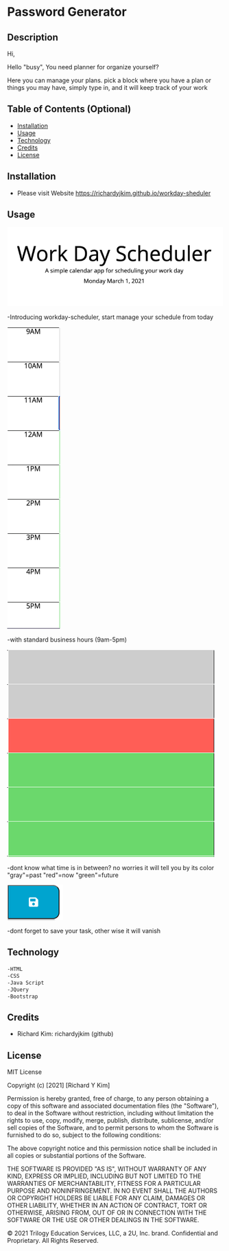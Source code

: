 # Password Generator

## Description 

Hi, 

Hello "busy", You need planner for organize yourself?

Here you can manage your plans.
pick a block where you have a plan or things you may have,
simply type in, and it will keep track of your work

## Table of Contents (Optional)


* [Installation](#installation)
* [Usage](#usage)
* [Technology](#technology)
* [Credits](#credits)
* [License](#license)


## Installation

- Please visit Website https://richardyjkim.github.io/workday-sheduler


## Usage 


![alt text](./screenshot/ss1.png)

-Introducing workday-scheduler, 
start manage your schedule from today

![alt text](./screenshot/ss2.png)

-with standard business hours (9am-5pm)

![alt text](./screenshot/ss3.png)

-dont know what time is in between?
no worries it will tell you by its color
"gray"=past
"red"=now
"green"=future

![alt text](./screenshot/ss4.png)

-dont forget to save your task, other wise it will vanish


## Technology
    -HTML
    -CSS
    -Java Script
    -JQuery
    -Bootstrap

## Credits

 - Richard Kim: richardyjkim (github)


## License

MIT License

Copyright (c) [2021] [Richard Y Kim]

Permission is hereby granted, free of charge, to any person obtaining a copy
of this software and associated documentation files (the "Software"), to deal
in the Software without restriction, including without limitation the rights
to use, copy, modify, merge, publish, distribute, sublicense, and/or sell
copies of the Software, and to permit persons to whom the Software is
furnished to do so, subject to the following conditions:

The above copyright notice and this permission notice shall be included in all
copies or substantial portions of the Software.

THE SOFTWARE IS PROVIDED "AS IS", WITHOUT WARRANTY OF ANY KIND, EXPRESS OR
IMPLIED, INCLUDING BUT NOT LIMITED TO THE WARRANTIES OF MERCHANTABILITY,
FITNESS FOR A PARTICULAR PURPOSE AND NONINFRINGEMENT. IN NO EVENT SHALL THE
AUTHORS OR COPYRIGHT HOLDERS BE LIABLE FOR ANY CLAIM, DAMAGES OR OTHER
LIABILITY, WHETHER IN AN ACTION OF CONTRACT, TORT OR OTHERWISE, ARISING FROM,
OUT OF OR IN CONNECTION WITH THE SOFTWARE OR THE USE OR OTHER DEALINGS IN THE
SOFTWARE.

© 2021 Trilogy Education Services, LLC, a 2U, Inc. brand. Confidential and Proprietary. All Rights Reserved.

